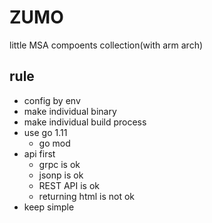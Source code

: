 # ZUMO
little MSA compoents collection(with arm arch)

## rule
- config by env
- make individual binary
- make individual build process
- use go 1.11
	- go mod
- api first
	- grpc is ok
	- jsonp is ok
	- REST API is ok
	- returning html is not ok
- keep simple

